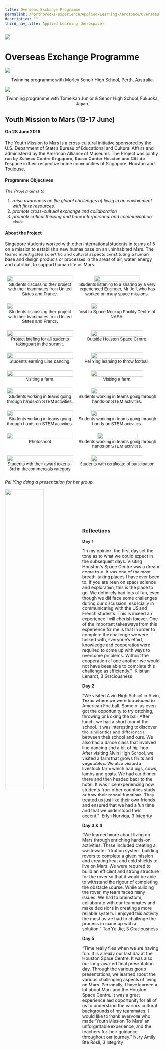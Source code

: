 ```yaml
---
title: Overseas Exchange Programme
permalink: /northbrooks-experience/Applied-Learning-Aerospace/Overseas-Exchange-Programme/
description: ""
third_nav_title: Applied Learning (Aerospace)
---
```

![](/images/northbrooks%20experience.jpg)

Overseas Exchange Programme
===========================




![](/images/Overseas_Perth.jpeg)

<center>Twinning programme with Morley Senoir High School, Perth, Australia.</center> 





![](/images/OEP.png)

<center>Twinning programme with Tomeikan Junior & Senoir High School, Fukuoka, Japan.</center>


## Youth Mission to Mars (13-17 June)


#### On 28 June 2016


  
The Youth Mission to Mars is a cross-cultural initiative sponsored by the U.S. Department of State’s Bureau of Educational and Cultural Affairs and administered by the American Alliance of Museums. The Project was jointly run by Science Centre Singapore, Space Center Houston and Cité de l’espace in their respective home communities of Singapore, Houston and Toulouse.  
  

#### Programme Objectives

<i>The Project aims to</i>

1.  <i>raise awareness on the global challenges of living in an environment with finite resources.</i>
2.  <i>promote cross-cultural exchange and collaboration</i>
3.  <i>promote critical thinking and hone interpersonal and communication skills.</i>

#### About the Project

Singapore students worked with other international students in teams of 5 on a mission to establish a new human base on an uninhabited Mars. The teams investigated scientific and cultural aspects constituting a human base and design products or processes in the areas of air, water, energy and nutrition, to support human life on Mars.



<style type="text/css">
.tg  {border-collapse:collapse;border-spacing:0;}
.tg td{border-color:black;border-style:solid;border-width:1px;font-family:Arial, sans-serif;font-size:14px;
  overflow:hidden;padding:10px 5px;word-break:normal;}
.tg th{border-color:black;border-style:solid;border-width:1px;font-family:Arial, sans-serif;font-size:14px;
  font-weight:normal;overflow:hidden;padding:10px 5px;word-break:normal;}
.tg .tg-jrax{background-color:#FFF;border-color:#ffffff;text-align:center;vertical-align:top}
</style>
<table class="tg">
<thead>
  <tr>
    <th class="tg-jrax"><img src="/images/OEP1.jpg" style="width:100%"><br>Students discussing their project with their teammates from United States and France.</th>
    <th class="tg-jrax"><img src="/images/OEP2.jpg" style="width:75%"><br>Students listening to a sharing by a very experienced Engineer, Mr Jeff, who has worked on many space missions.</th>
  </tr>
</thead>
<tbody>
  <tr>
    <td class="tg-jrax"><img src="/images/OEP3.jpg" style="width:100%"><br>Students discussing their project with their teammates from United States and France. </td>
    <td class="tg-jrax"><img src="/images/OEP4.jpg" style="width:80%"><br>Visit to Space Mockup Facility Centre at NASA.</td>
  </tr>
  <tr>
    <td class="tg-jrax"><span style="font-weight:400;color:#000"> </span><img src="/images/OEP5.jpg" style="width:100%"><br>Project briefing for all students taking part in the summit.</td>
    <td class="tg-jrax"><img src="/images/OEP6.jpg" style="width:80%"><br>Outside Houston Space Centre.</td>
  </tr>
  <tr>
    <td class="tg-jrax"><img src="/images/OEP7.jpg" style="width:100%"><br>Students learning Line Dancing.</td>
    <td class="tg-jrax"><img src="/images/OEP8.jpg" style="width:80%"><br>Pei Ying learning to throw football. </td>
  </tr>
  <tr>
    <td class="tg-jrax"><img src="/images/OEP9.jpg" style="width:100%"><br>Visiting a farm. </td>
    <td class="tg-jrax"><img src="/images/OEP10.jpg" style="width:80%"><br>Visiting a farm.</td>
  </tr>
  <tr>
    <td class="tg-jrax"><img src="/images/OEP11.jpg" style="width:100%"><br>Students working in teams going through hands-on STEM activities.</td>
    <td class="tg-jrax"><img src="/images/OEP12.jpg" style="width:80%"><br>Students working in teams going through hands-on STEM activities.</td>
  </tr>
  <tr>
    <td class="tg-jrax"><img src="/images/OEP13.jpg" style="width:100%"><br>Students working in teams going through hands-on STEM activities.</td>
    <td class="tg-jrax"><img src="/images/OEP14.jpg" style="width:80%"><br>Students working in teams going through hands-on STEM activities.</td>
  </tr>
  <tr>
    <td class="tg-jrax"><img src="/images/OEP15.jpg" style="width:100%"><br>Photoshoot</td>
    <td class="tg-jrax"><img src="/images/OEP16.jpg" style="width:70%"><br>Students working in teams going through hands-on STEM activities.</td>
  </tr>
  <tr>
    <td class="tg-jrax"><img src="/images/OEP17.jpg" style="width:100%"><br>Students with their award tokens - 3rd in the commercials category</td>
    <td class="tg-jrax"><img src="/images/OEP18.jpg" style="width:80%"><br>Students with certificate of participation</td>
  </tr>
</tbody>
</table>


<i>Pei Ying doing a presentation for her group.</i>

<img src="/images/OEP19.jpg" style="width:50%;float:left">

<br>

<br>

<br>

<br>

<br>

<br>

### Reflections


<b>Day 1</b>  

"In my opinion, the first day set the tone as to what we could expect in the subsequent days. Visiting Houston's Space Centre was a dream come true. It was one of the most breath-taking places I have ever been to. If you are keen on space science and exploration, this is the place to go. We definitely had lots of fun, even though we did face some challenges during our discussion, especially in communicating with the US and French students. This is indeed an experience I will cherish forever. One of the important takeaways from this experience for me is that in order to complete the challenge we were tasked with, everyone’s effort, knowledge and cooperation were required to come up with ways to overcome problems. Without the cooperation of one another, we would not have been able to complete this challenge as efficiently."  Kristian Lenardt, 3 Graciousness 

<b>Day 2</b>

"We visited Alvin High School in Alvin, Texas where we were introduced to American Football. Some of us even got the opportunity to try catching, throwing or kicking the ball. After lunch, we had a short tour of the school. It was interesting to discover the similarities and differences between their school and ours. We also had a dance class that involved line dancing and a bit of hip-hop. After visiting Alvin High School, we visited a farm that grows fruits and vegetables. We also visited a livestock farm which had pigs, cows, lambs and goats. We had our dinner there and then headed back to the hotel. It was nice experiencing how students from other countries study or how their school functions. They treated us just like their own friends and ensured that we had a fun time and that we understood their accent."  Erlyn Nurviqa, 3 Integrity  

<b>Day 3 & 4</b>

“We learned more about living on Mars through enriching hands-on activities. These included creating a wastewater filtration system, building rovers to complete a given mission and creating heat and cold shields to live on Mars. We were required to build an efficient and strong structure for the rover so that it would be able to withstand the rigour of completing the obstacle course. While building the rover, my team faced many issues. We had to brainstorm, collaborate with our teammates and make decisions in creating a more reliable system. I enjoyed this activity the most as we had to challenge the process to come up with a solution.” Tan Yu Jie, 3 Graciousness 

<b>Day 5</b>

“Time really flies when we are having fun. It is already our last day at the Houston Space Centre. It was also our long-awaited final presentation day. Through the various group presentations, we learned about the various challenging aspects of living on Mars. Personally, I have learned a lot about Mars and the Houston Space Centre. It was a great experience and opportunity for all of us to understand the various cultural backgrounds of my teammates. I would like to thank everyone who made ‘Youth Mission To Mars’ an unforgettable experience, and the teachers for their guidance throughout our journey.” Nury Amily Bte Rosli, 3 Integrity